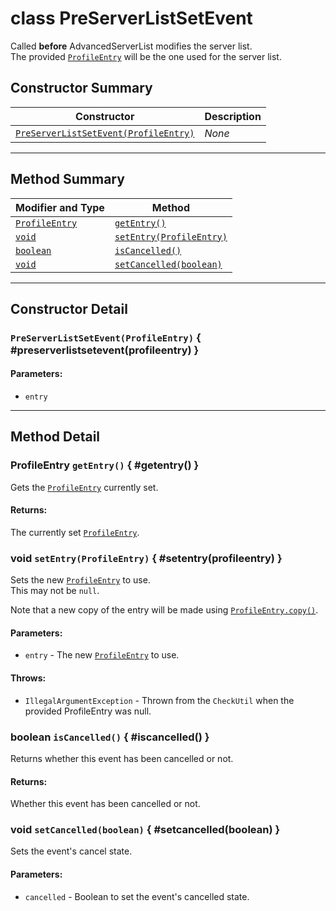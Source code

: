 # <span class="api-type__primitive">class</span> PreServerListSetEvent

Called **before** AdvancedServerList modifies the server list.  
The provided [`ProfileEntry`](#getentry()) will be the one used for the server list.

## Constructor Summary

| Constructor                                                                   | Description |
|-------------------------------------------------------------------------------|-------------|
| [`PreServerListSetEvent(ProfileEntry)`](#preserverlistsetevent(profileentry)) | *None*      |

----

## Method Summary

| Modifier and Type                         | Method                                              |
|-------------------------------------------|-----------------------------------------------------|
| [`ProfileEntry`](#getentry())             | [`getEntry()`](#getentry())                         |
| [`void`](#setentry(profileentry))         | [`setEntry(ProfileEntry)`](#setentry(profileentry)) |
| [`boolean`](#iscancelled())               | [`isCancelled()`](#iscancelled())                   |
| [`void`](#setcancelled(boolean))          | [`setCancelled(boolean)`](#setcancelled(boolean))   |

----

## Constructor Detail

### `PreServerListSetEvent(ProfileEntry)` { #preserverlistsetevent(profileentry) }

<h4>Parameters:</h4>

- `entry`

----

## Method Detail

### <span class="api-type__class">ProfileEntry</span> `getEntry()` { #getentry() }

Gets the [`ProfileEntry`](../../api/profiles/profileentry/index.md) currently set.

<h4>Returns:</h4>

The currently set [`ProfileEntry`](../../api/profiles/profileentry/index.md).

### <span class="api-type__primitive">void</span> `setEntry(ProfileEntry)` { #setentry(profileentry) }

Sets the new [`ProfileEntry`](../../api/profiles/profileentry/index.md) to use.  
This may not be `null`.

Note that a new copy of the entry will be made using [`ProfileEntry.copy()`](../../api/profiles/profileentry/index.md#copy()).

<h4>Parameters:</h4>

- `entry` - The new [`ProfileEntry`](../../api/profiles/profileentry/index.md) to use.

<h4>Throws:</h4>

- `IllegalArgumentException` - Thrown from the `CheckUtil` when the provided ProfileEntry was null.

### <span class="api-type__primitive">boolean</span> `isCancelled()` { #iscancelled() }

Returns whether this event has been cancelled or not.

<h4>Returns:</h4>

Whether this event has been cancelled or not.

### <span class="api-type__primitive">void</span> `setCancelled(boolean)` { #setcancelled(boolean) }

Sets the event's cancel state.

<h4>Parameters:</h4>

- `cancelled` - Boolean to set the event's cancelled state.